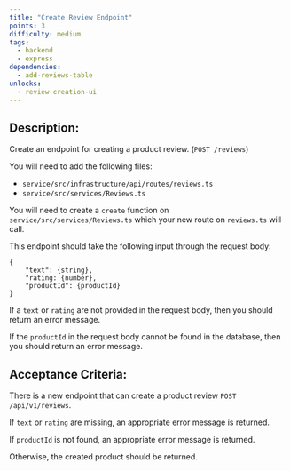 ```yaml
---
title: "Create Review Endpoint"
points: 3
difficulty: medium
tags:
  - backend
  - express
dependencies:
  - add-reviews-table
unlocks:
  - review-creation-ui
---
```


## Description:

Create an endpoint for creating a product review. (`POST /reviews`)

You will need to add the following files:

- `service/src/infrastructure/api/routes/reviews.ts`
- `service/src/services/Reviews.ts`

You will need to create a `create` function on `service/src/services/Reviews.ts` which your new route on `reviews.ts` will call.

This endpoint should take the following input through the request body:

```
{
    "text": {string},
    "rating: {number},
    "productId": {productId}
}
```

If a `text` or `rating` are not provided in the request body, then you should return an error message.

If the `productId` in the request body cannot be found in the database, then you should return an error message.

## Acceptance Criteria:

There is a new endpoint that can create a product review `POST /api/v1/reviews`.

If `text` or `rating` are missing, an appropriate error message is returned.

If `productId` is not found, an appropriate error message is returned.

Otherwise, the created product should be returned.
